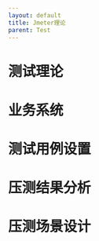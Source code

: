 ```yaml
---
layout: default
title: Jmeter理论
parent: Test
---
```


# 测试理论

# 业务系统

# 测试用例设置

# 压测结果分析

# 压测场景设计


